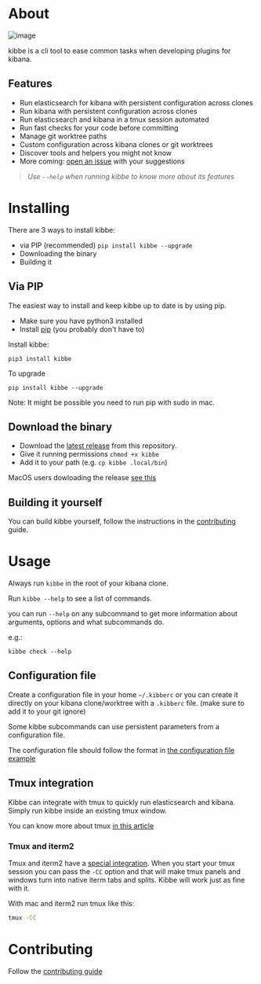 # About

![image](https://user-images.githubusercontent.com/227916/125775833-cb2ceb2a-07bd-4eea-888b-ba05c3b41f0c.png)

kibbe is a cli tool to ease common tasks when developing plugins for kibana.

## Features

* Run elasticsearch for kibana with persistent configuration across clones
* Run kibana with persistent configuration across clones
* Run elasticsearch and kibana in a tmux session automated
* Run fast checks for your code before committing
* Manage git worktree paths
* Custom configuration across kibana clones or git worktrees
* Discover tools and helpers you might not know
* More coming: [open an issue](https://github.com/academo/kibbe/issues/new) with your suggestions

> *Use `--help` when running kibbe to know more about its features*

# Installing

There are 3 ways to install kibbe:

* via PIP (recommended) `pip install kibbe --upgrade`
* Downloading the binary
* Building it

## Via PIP

The easiest way to install and keep kibbe up to date is by using pip.

- Make sure you have python3 installed
- Install [pip](https://pip.pypa.io/en/stable/installing/) (you probably don't have to)

Install kibbe:

`pip3 install kibbe`

To upgrade

`pip install kibbe --upgrade`

Note: It might be possible you need to run pip with sudo in mac.

## Download the binary

- Download the [latest release](https://github.com/academo/kibbe/releases) from this repository.
- Give it running permissions `chmod +x kibbe`
- Add it to your path (e.g. `cp kibbe .local/bin`)

MacOS users dowloading the release [see this](docs/mac_issue.md)

## Building it yourself

You can build kibbe yourself, follow the instructions in the [contributing](CONTRIBUTING.md) guide.

# Usage

Always run `kibbe` in the root of your kibana clone.

Run `kibbe --help` to see a list of commands.

you can run `--help` on any subcommand to get more information about arguments, options and what subcommands do.

e.g.:

`kibbe check --help`

## Configuration file

Create a configuration file in your home `~/.kibberc` or you can create it directly on your kibana
clone/worktree with a `.kibberc` file. (make sure to add it to your git ignore)

Some kibbe subcommands can use persistent parameters from a configuration file.

The configuration file should follow the format in [the configuration file example](https://github.com/academo/kibbe/blob/master/kibbe-conf-example)

## Tmux integration

Kibbe can integrate with tmux to quickly run elasticsearch and kibana. Simply run kibbe inside an existing tmux window.

You can know more about tmux [in this article](https://linuxize.com/post/getting-started-with-tmux/)

### Tmux and iterm2

Tmux and iterm2 have a [special integration](https://iterm2.com/documentation-tmux-integration.html). When you start your tmux session you can pass the `-CC` option and that will make tmux panels and windows turn into native iterm tabs and splits. Kibbe will work just as fine with it.

With mac and iterm2 run tmux like this:
```bash
tmux -CC
```

# Contributing

Follow the [contributing guide](CONTRIBUTING.md)
